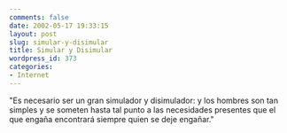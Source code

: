 ```yaml
---
comments: false
date: 2002-05-17 19:33:15
layout: post
slug: simular-y-disimular
title: Simular y Disimular
wordpress_id: 373
categories:
- Internet
---
```


&#34;Es necesario ser un gran simulador y disimulador: y los hombres son tan simples y se someten hasta tal punto a las necesidades presentes que el que engaña encontrará siempre quien se deje engañar.&#34;




 
